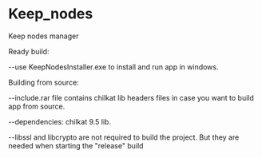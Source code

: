 # Keep_nodes
Keep nodes manager

Ready build:

--use KeepNodesInstaller.exe to install and run app in windows.

Building from source:

--include.rar file contains chilkat lib  headers files in case you want to build app from source.

--dependencies: chilkat 9.5 lib.  

--libssl and libcrypto  are not required to build the project. But they are needed when starting the "release" build
